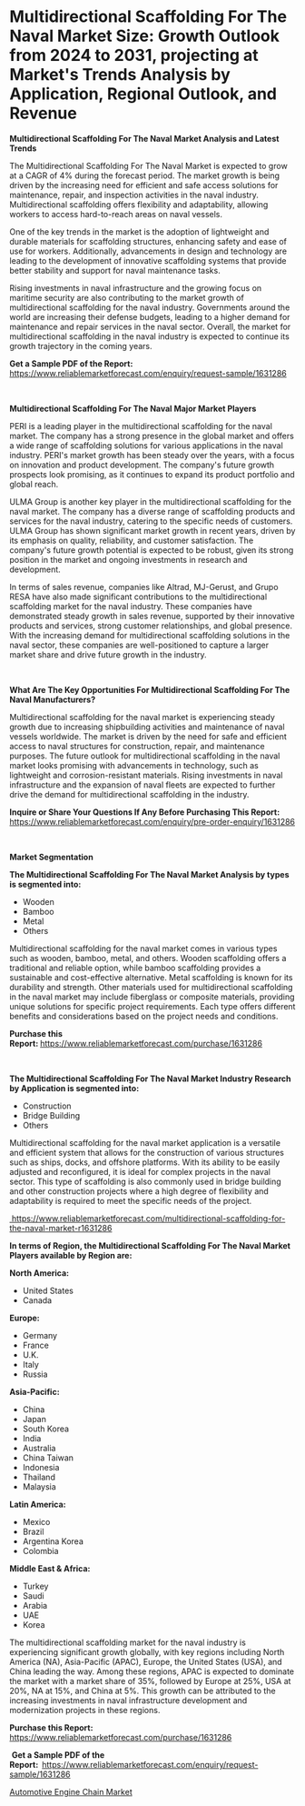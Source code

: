 <p><h1>Multidirectional Scaffolding For The Naval Market Size: Growth Outlook from 2024 to 2031, projecting at Market's Trends Analysis by Application, Regional Outlook, and Revenue</h1></p><p><strong>Multidirectional Scaffolding For The Naval Market Analysis and Latest Trends</strong></p>
<p><p>The Multidirectional Scaffolding For The Naval Market is expected to grow at a CAGR of 4% during the forecast period. The market growth is being driven by the increasing need for efficient and safe access solutions for maintenance, repair, and inspection activities in the naval industry. Multidirectional scaffolding offers flexibility and adaptability, allowing workers to access hard-to-reach areas on naval vessels.</p><p>One of the key trends in the market is the adoption of lightweight and durable materials for scaffolding structures, enhancing safety and ease of use for workers. Additionally, advancements in design and technology are leading to the development of innovative scaffolding systems that provide better stability and support for naval maintenance tasks.</p><p>Rising investments in naval infrastructure and the growing focus on maritime security are also contributing to the market growth of multidirectional scaffolding for the naval industry. Governments around the world are increasing their defense budgets, leading to a higher demand for maintenance and repair services in the naval sector. Overall, the market for multidirectional scaffolding in the naval industry is expected to continue its growth trajectory in the coming years.</p></p>
<p><strong>Get a Sample PDF of the Report:&nbsp;</strong> <a href="https://www.reliablemarketforecast.com/enquiry/request-sample/1631286">https://www.reliablemarketforecast.com/enquiry/request-sample/1631286</a></p>
<p>&nbsp;</p>
<p><strong>Multidirectional Scaffolding For The Naval Major Market Players</strong></p>
<p><p>PERI is a leading player in the multidirectional scaffolding for the naval market. The company has a strong presence in the global market and offers a wide range of scaffolding solutions for various applications in the naval industry. PERI's market growth has been steady over the years, with a focus on innovation and product development. The company's future growth prospects look promising, as it continues to expand its product portfolio and global reach.</p><p>ULMA Group is another key player in the multidirectional scaffolding for the naval market. The company has a diverse range of scaffolding products and services for the naval industry, catering to the specific needs of customers. ULMA Group has shown significant market growth in recent years, driven by its emphasis on quality, reliability, and customer satisfaction. The company's future growth potential is expected to be robust, given its strong position in the market and ongoing investments in research and development.</p><p>In terms of sales revenue, companies like Altrad, MJ-Gerust, and Grupo RESA have also made significant contributions to the multidirectional scaffolding market for the naval industry. These companies have demonstrated steady growth in sales revenue, supported by their innovative products and services, strong customer relationships, and global presence. With the increasing demand for multidirectional scaffolding solutions in the naval sector, these companies are well-positioned to capture a larger market share and drive future growth in the industry.</p></p>
<p>&nbsp;</p>
<p><strong>What Are The Key Opportunities For Multidirectional Scaffolding For The Naval Manufacturers?</strong></p>
<p><p>Multidirectional scaffolding for the naval market is experiencing steady growth due to increasing shipbuilding activities and maintenance of naval vessels worldwide. The market is driven by the need for safe and efficient access to naval structures for construction, repair, and maintenance purposes. The future outlook for multidirectional scaffolding in the naval market looks promising with advancements in technology, such as lightweight and corrosion-resistant materials. Rising investments in naval infrastructure and the expansion of naval fleets are expected to further drive the demand for multidirectional scaffolding in the industry.</p></p>
<p><strong>Inquire or Share Your Questions If Any Before Purchasing This Report:</strong> <a href="https://www.reliablemarketforecast.com/enquiry/pre-order-enquiry/1631286">https://www.reliablemarketforecast.com/enquiry/pre-order-enquiry/1631286</a></p>
<p>&nbsp;</p>
<p><strong>Market Segmentation</strong></p>
<p><strong>The Multidirectional Scaffolding For The Naval Market Analysis by types is segmented into:</strong></p>
<p><ul><li>Wooden</li><li>Bamboo</li><li>Metal</li><li>Others</li></ul></p>
<p><p>Multidirectional scaffolding for the naval market comes in various types such as wooden, bamboo, metal, and others. Wooden scaffolding offers a traditional and reliable option, while bamboo scaffolding provides a sustainable and cost-effective alternative. Metal scaffolding is known for its durability and strength. Other materials used for multidirectional scaffolding in the naval market may include fiberglass or composite materials, providing unique solutions for specific project requirements. Each type offers different benefits and considerations based on the project needs and conditions.</p></p>
<p><strong>Purchase this Report:&nbsp;</strong><a href="https://www.reliablemarketforecast.com/purchase/1631286">https://www.reliablemarketforecast.com/purchase/1631286</a></p>
<p>&nbsp;</p>
<p><strong>The Multidirectional Scaffolding For The Naval Market Industry Research by Application is segmented into:</strong></p>
<p><ul><li>Construction</li><li>Bridge Building</li><li>Others</li></ul></p>
<p><p>Multidirectional scaffolding for the naval market application is a versatile and efficient system that allows for the construction of various structures such as ships, docks, and offshore platforms. With its ability to be easily adjusted and reconfigured, it is ideal for complex projects in the naval sector. This type of scaffolding is also commonly used in bridge building and other construction projects where a high degree of flexibility and adaptability is required to meet the specific needs of the project.</p></p>
<p><a href="https://www.reliablemarketforecast.com/multidirectional-scaffolding-for-the-naval-market-r1631286">&nbsp;https://www.reliablemarketforecast.com/multidirectional-scaffolding-for-the-naval-market-r1631286</a></p>
<p><strong>In terms of Region, the Multidirectional Scaffolding For The Naval Market Players available by Region are:</strong></p>
<p>
    <p> <strong> North America: </strong>
        <ul>
            <li>United States</li>
            <li>Canada</li>
        </ul>
        </p> 
    <p> <strong> Europe: </strong>
        <ul>
            <li>Germany</li>
            <li>France</li>
            <li>U.K.</li>
            <li>Italy</li>
            <li>Russia</li>
        </ul>
        </p> 
    <p> <strong> Asia-Pacific: </strong>
        <ul>
            <li>China</li>
            <li>Japan</li>
            <li>South Korea</li>
            <li>India</li>
            <li>Australia</li>
            <li>China Taiwan</li>
            <li>Indonesia</li>
            <li>Thailand</li>
            <li>Malaysia</li>
        </ul>
        </p> 
    <p> <strong> Latin America: </strong>
        <ul>
            <li>Mexico</li>
            <li>Brazil</li>
            <li>Argentina Korea</li>
            <li>Colombia</li>
        </ul>
        </p> 
    <p> <strong> Middle East & Africa: </strong>
        <ul>
            <li>Turkey</li>
            <li>Saudi</li>
            <li>Arabia</li>
            <li>UAE</li>
            <li>Korea</li>
        </ul>
    </p>
    </p>
<p><p>The multidirectional scaffolding market for the naval industry is experiencing significant growth globally, with key regions including North America (NA), Asia-Pacific (APAC), Europe, the United States (USA), and China leading the way. Among these regions, APAC is expected to dominate the market with a market share of 35%, followed by Europe at 25%, USA at 20%, NA at 15%, and China at 5%. This growth can be attributed to the increasing investments in naval infrastructure development and modernization projects in these regions.</p></p>
<p><strong>Purchase this Report: </strong><a href="https://www.reliablemarketforecast.com/purchase/1631286">https://www.reliablemarketforecast.com/purchase/1631286</a></p>
<p>&nbsp;<strong>Get a Sample PDF of the Report:&nbsp;&nbsp;</strong><a href="https://www.reliablemarketforecast.com/enquiry/request-sample/1631286">https://www.reliablemarketforecast.com/enquiry/request-sample/1631286</a></p>
<p><strong></strong></p>
<p><p><a href="https://github.com/AKSHATREPORTPRIME/Market-Research-Report-List-5/blob/main/automotive-engine-chain-market.md">Automotive Engine Chain Market</a></p></p>